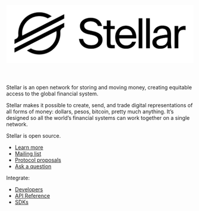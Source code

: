 <h1><img alt="Stellar" src="https://github.com/stellar/.github/raw/master/stellar-logo.png" width="558" /></h1>
<br/>

Stellar is an open network for storing and moving money, creating equitable access to the global financial system.

Stellar makes it possible to create, send, and trade digital representations of all forms of money: dollars, pesos, bitcoin, pretty much anything. It’s designed so all the world’s financial systems can work together on a single network.

Stellar is open source.

- [Learn more](https://www.stellar.org/learn/intro-to-stellar)
- [Mailing list](https://groups.google.com/g/stellar-dev)
- [Protocol proposals](https://github.com/stellar/stellar-protocol)
- [Ask a question](https://stellar.stackexchange.com/questions/ask)

Integrate:

- [Developers](https://www.stellar.org/developers)
- [API Reference](https://developers.stellar.org/api)
- [SDKs](https://developers.stellar.org/docs/software-and-sdks/)

